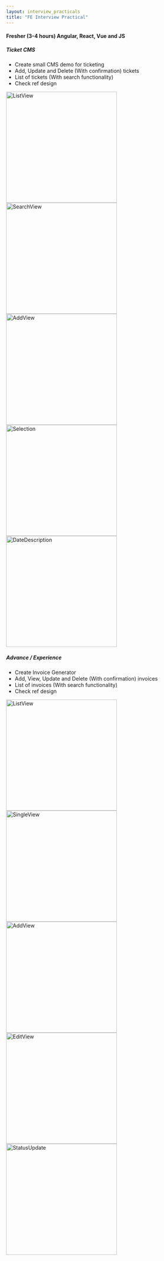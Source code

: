 ```yaml
---
layout: interview_practicals
title: "FE Interview Practical"
---
```


#### Fresher (3-4 hours) Angular, React, Vue and JS
##### Ticket CMS 
* Create small CMS demo for ticketing 
* Add, Update and Delete (With confirmation) tickets
* List of tickets (With search functionality)
* Check ref design

<img alt="ListView" src="https://patoliyainfotech.github.io/assets/images/1.png" width="300">

<img alt="SearchView" src="https://patoliyainfotech.github.io/assets/images/2.png" width="300">

<img alt="AddView" src="https://patoliyainfotech.github.io/assets/images/3.png" width="300">

<img alt="Selection" src="https://patoliyainfotech.github.io/assets/images/4.png" width="300">

<img alt="DateDescription" src="https://patoliyainfotech.github.io/assets/images/5.png" width="300">



##### Advance / Experience
* Create Invoice Generator
* Add, View, Update and Delete (With confirmation) invoices
* List of invoices (With search functionality)
* Check ref design

<img alt="ListView" src="https://patoliyainfotech.github.io/assets/images/6.png" width="300">

<img alt="SingleView" src="https://patoliyainfotech.github.io/assets/images/7.png" width="300">

<img alt="AddView" src="https://patoliyainfotech.github.io/assets/images/8.png" width="300">

<img alt="EditView" src="https://patoliyainfotech.github.io/assets/images/9.png" width="300">

<img alt="StatusUpdate" src="https://patoliyainfotech.github.io/assets/images/10.png" width="300">